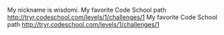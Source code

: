 My nickname is wisdomi.
My favorite Code School path http://tryr.codeschool.com/levels/1/challenges/1
My favorite Code School path http://tryr.codeschool.com/levels/1/challenges/1
